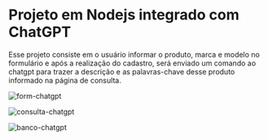 <h1>Projeto em Nodejs integrado com ChatGPT</h1>

<p>Esse projeto consiste em o usuário informar o produto, marca e modelo no formulário e após a realização do cadastro, será enviado um comando ao chatgpt para trazer a descrição e as palavras-chave desse produto informado na página de consulta.</p>

![form-chatgpt](https://github.com/mariacpeixoto/nodejs-chatgpt/assets/83721653/59813c66-95a3-4ff8-adec-c642c1cfb0ef)

![consulta-chatgpt](https://github.com/mariacpeixoto/nodejs-chatgpt/assets/83721653/fa2557f0-2178-45db-ac09-54f0afeef4f1)

![banco-chatgpt](https://github.com/mariacpeixoto/nodejs-chatgpt/assets/83721653/65aa37c6-d6c5-4ce9-a68a-f7c2ea53af99)
